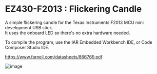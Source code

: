 # EZ430-F2013 : Flickering Candle
A simple flickering candle for the Texas Instruments F2013 MCU mini development USB stick.                       
It uses the onboard LED so there's no extra hardware needed.                   

To compile the program, use the IAR Embedded Workbench IDE, or Code Composer Studio IDE.                    

https://www.farnell.com/datasheets/866769.pdf                    

![image](https://user-images.githubusercontent.com/1586332/235414904-e08ca4af-ba57-4811-94f3-0d694dac6ce2.png)
